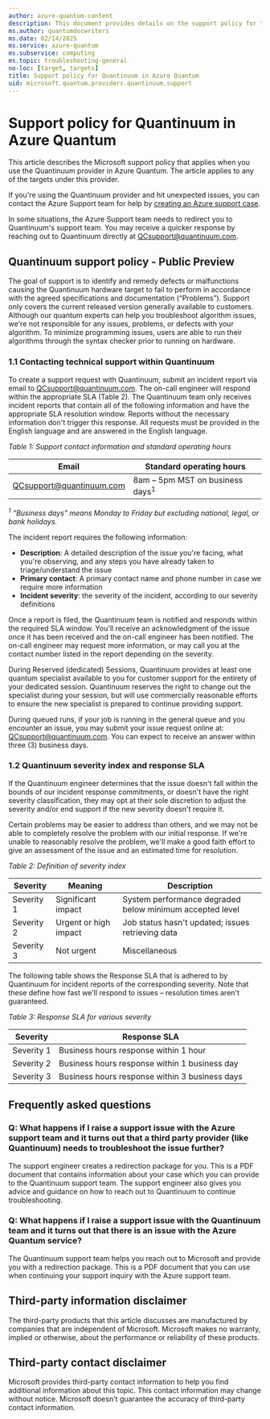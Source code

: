 ```yaml
---
author: azure-quantum-content
description: This document provides details on the support policy for the Quantinuum provider in Azure Quantum
ms.author: quantumdocwriters
ms.date: 02/14/2025
ms.service: azure-quantum
ms.subservice: computing
ms.topic: troubleshooting-general
no-loc: [target, targets]
title: Support policy for Quantinuum in Azure Quantum
uid: microsoft.quantum.providers.quantinuum.support
---
```


# Support policy for Quantinuum in Azure Quantum

This article describes the Microsoft support policy that applies when you use the Quantinuum provider in Azure Quantum. The article applies to any of the targets under this provider.

If you're using the Quantinuum provider and hit unexpected issues, you can contact the Azure Support team for help by [creating an Azure support case](/azure/azure-portal/supportability/how-to-create-azure-support-request).

In some situations, the Azure Support team needs to redirect you to Quantinuum's support team. You may receive a quicker response by reaching out to Quantinuum directly at <a href="mailto:QCsupport@quantinuum.com">QCsupport@quantinuum.com</a>. 

## Quantinuum support policy - Public Preview

The goal of support is to identify and remedy defects or malfunctions causing the Quantinuum hardware target to fail to perform in accordance with the agreed specifications and documentation (“Problems”). Support only covers the current released version generally available to customers. Although our quantum experts can help you troubleshoot algorithm issues, we're not responsible for any issues, problems, or defects with your algorithm. To minimize programming issues, users are able to run their algorithms through the syntax checker prior to running on hardware. 

### 1.1	Contacting technical support within Quantinuum

To create a support request with Quantinuum, submit an incident report via email to <a href="mailto:QCsupport@quantinuum.com">QCsupport@quantinuum.com</a>. The on-call engineer will respond within the appropriate SLA (Table 2). The Quantinuum team only receives incident reports that contain all of the following information and have the appropriate SLA resolution window. Reports without the necessary information don't trigger this response. All requests must be provided in the English language and are answered in the English language.

_Table 1: Support contact information and standard operating hours_

| Email | Standard operating hours |
| - | - |
| <a href="mailto:QCsupport@quantinuum.com">QCsupport@quantinuum.com</a> | 8am – 5pm MST on business days<sup>1</sup> |

_<sup>1</sup> “Business days” means Monday to Friday but excluding national, legal, or bank holidays._

The incident report requires the following information:

- **Description**: A detailed description of the issue you're facing, what you're observing, and any steps you have already taken to triage/understand the issue
- **Primary contact**: A primary contact name and phone number in case we require more information
- **Incident severity**: the severity of the incident, according to our severity definitions

Once a report is filed, the Quantinuum team is notified and responds within the required SLA window. You'll receive an acknowledgment of the issue once it has been received and the on-call engineer has been notified. The on-call engineer may request more information, or may call you at the contact number listed in the report depending on the severity. 

During Reserved (dedicated) Sessions, Quantinuum provides at least one quantum specialist available to you for customer support for the entirety of your dedicated session. Quantinuum reserves the right to change out the specialist during your session, but will use commercially reasonable efforts to ensure the new specialist is prepared to continue providing support.

During queued runs, if your job is running in the general queue and you encounter an issue, you may submit your issue request online at: <a href="mailto:QCsupport@quantinuum.com">QCsupport@quantinuum.com</a>. You can expect to receive an answer within three (3) business days. 

### 1.2	Quantinuum severity index and response SLA

If the Quantinuum engineer determines that the issue doesn't fall within the bounds of our incident response commitments, or doesn't have the right severity classification, they may opt at their sole discretion to adjust the severity and/or end support if the new severity doesn't require it.

Certain problems may be easier to address than others, and we may not be able to completely resolve the problem with our initial response. If we're unable to reasonably resolve the problem, we'll make a good faith effort to give an assessment of the issue and an estimated time for resolution. 

_Table 2: Definition of severity index_

| Severity | Meaning | Description |
| - | - | - |
| Severity 1| Significant impact | System performance degraded below minimum accepted level |
| Severity 2| Urgent or high impact | Job status hasn't updated; issues retrieving data |
| Severity 3| Not urgent | Miscellaneous |

The following table shows the Response SLA that is adhered to by Quantinuum for incident reports of the corresponding severity. Note that these define how fast we'll respond to issues – resolution times aren't guaranteed.

_Table 3: Response SLA for various severity_

| Severity | Response SLA |
| - | - |
| Severity 1 | Business hours response within 1 hour |
| Severity 2 | Business hours response within 1 business day |
| Severity 3 | Business hours response within 3 business days |

## Frequently asked questions

### Q: What happens if I raise a support issue with the Azure support team and it turns out that a third party provider (like Quantinuum) needs to troubleshoot the issue further?

The support engineer creates a redirection package for you. This is a PDF document that contains information about your case which you can provide to the Quantinuum support team.
The support engineer also gives you advice and guidance on how to reach out to Quantinuum to continue troubleshooting.

### Q: What happens if I raise a support issue with the Quantinuum team and it turns out that there is an issue with the Azure Quantum service?

The Quantinuum support team helps you reach out to Microsoft and provide you with a redirection package. This is a PDF document that you can use when continuing your support inquiry with the Azure support team.

## Third-party information disclaimer

The third-party products that this article discusses are manufactured by companies that are independent of Microsoft. Microsoft makes no warranty, implied or otherwise, about the performance or reliability of these products.

## Third-party contact disclaimer

Microsoft provides third-party contact information to help you find additional information about this topic. This contact information may change without notice. Microsoft doesn't guarantee the accuracy of third-party contact information.